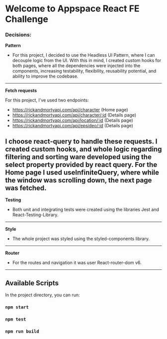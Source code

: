 # Welcome to Appspace React FE Challenge


### Decisions:

**Pattern**
- For this project, I decided to use the Headless UI Pattern, where I can decouple logic from the UI. With this in mind, I created custom hooks for both pages, where all the dependencies were injected into the components, increasing testability, flexibility, reusability potential, and ability to improve the codebase.
---

**Fetch requests**

For this project, I've used two endpoints:
- https://rickandmortyapi.com/api/character (Home page)
- https://rickandmortyapi.com/api/character/:id (Details page)
- https://rickandmortyapi.com/api/location/:id (Details page)
- https://rickandmortyapi.com/api/epsideo/:id (Details page)

I choose react-query to handle these requests. I created custom hooks, and whole logic regarding filtering and sorting ware developed using the select property provided by react query.
For the Home page I used useInfiniteQuery, where while the window was scrolling down, the next page was fetched.
---

**Testing**

- Both unit and integrating tests were created using the libraries Jest and React-Testing-Library.
---

**Style**

- The whole project was styled using the styled-components library.
---

**Router**

- For the routes and navigation it was user React-router-dom v6.
---

## Available Scripts

In the project directory, you can run:

### `npm start`

### `npm test`

### `npm run build`


